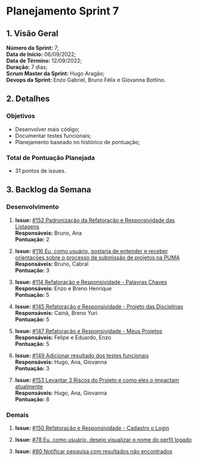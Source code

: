 # Planejamento Sprint 7

## 1. Visão Geral
**Número da Sprint:** 7;<br>
**Data de Início:** 06/09/2022;<br>
**Data de Término:** 12/09/2022;<br>
**Duração:** 7 dias;<br>
**Scrum Master da Sprint:** Hugo Aragão;<br>
**Devops da Sprint:** Enzo Gabriel, Bruno Félix e Giovanna Bottino.<br>

## 2. Detalhes

### Objetivos
- Desenvolver mais código;<br>
- Documentar testes funcionais;<br>
- Planejamento baseado no histórico de pontuação;<br>


### Total de Pontuação Planejada
 - 31 pontos de issues.

## 3. Backlog da Semana

### Desenvolvimento

1. **Issue:** [#152 Padronização da Refatoração e Responsividade das Listagens](https://github.com/fga-eps-mds/2022-1-PUMA-Doc/issues/152)<br>
**Responsáveis:** Bruno, Ana<br>
**Pontuação:** 2

2. **Issue:** [#116 Eu, como usuário, gostaria de entender e receber orientações sobre o processo de submissão de projetos na PUMA](https://github.com/fga-eps-mds/2022-1-PUMA-Doc/issues/116)<br>
**Responsáveis:** Bruno, Cabral<br>
**Pontuação:** 3

3. **Issue:** [#114 Refatoração e Responsividade - Palavras Chaves](https://github.com/fga-eps-mds/2022-1-PUMA-Doc/issues/144)<br>
**Responsáveis:** Enzo e Breno Henrique<br>
**Pontuação:** 5

4. **Issue:** [#145 Refatoração e Responsividade - Projeto das Disciplinas](https://github.com/fga-eps-mds/2022-1-PUMA-Doc/issues/145)<br>
**Responsáveis:** Cainã, Breno Yuri<br>
**Pontuação:** 5

5. **Issue:** [#147 Refatoração e Responsividade - Meus Projetos](https://github.com/fga-eps-mds/2022-1-PUMA-Doc/issues/147)<br>
**Responsáveis:** Felipe e Eduardo, Enzo<br>
**Pontuação:** 5

6. **Issue:** [#149 Adicionar resultado dos testes funcionais](https://github.com/fga-eps-mds/2022-1-PUMA-Doc/issues/149)<br>
**Responsáveis:** Hugo, Ana, Giovanna<br>
**Pontuação:** 3

6. **Issue:** [#153 Levantar 3 Riscos do Projeto e como eles o impactam atualmente](https://github.com/fga-eps-mds/2022-1-PUMA-Doc/issues/153)<br>
**Responsáveis:** Hugo, Ana, Giovanna<br>
**Pontuação:** 8 



### Demais

1. **Issue:** [#150 Refatoração e Responsividade - Cadastro o Login](https://github.com/fga-eps-mds/2022-1-PUMA-Doc/issues/150)<br>

2. **Issue:** [#78 Eu, como usuário, desejo visualizar o nome do perfil logado](https://github.com/fga-eps-mds/2022-1-PUMA-Doc/issues/78)<br>

3. **Issue:** [#80 Notificar pesquisa com resultados não encontrados](https://github.com/fga-eps-mds/2022-1-PUMA-Doc/issues/80)<br>
